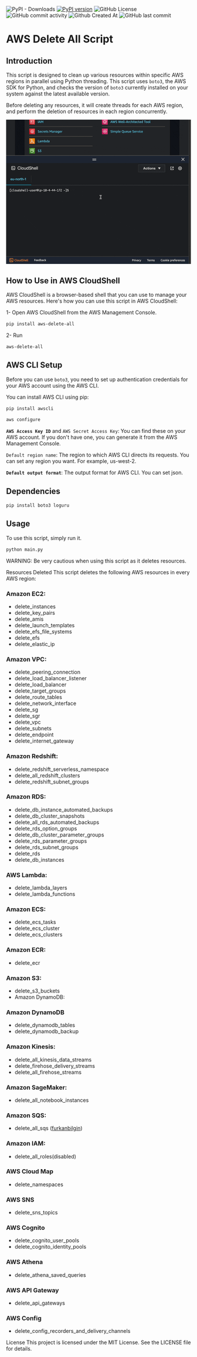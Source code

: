 ![PyPI - Downloads](https://img.shields.io/pypi/dw/aws-delete-all)
[![PyPI version](https://img.shields.io/pypi/v/aws-delete-all)](https://pypi.org/project/aws-delete-all/)
![GitHub License](https://img.shields.io/github/license/sinanartun/aws_delete_all)
![GitHub commit activity](https://img.shields.io/github/commit-activity/m/sinanartun/aws_delete_all)
![Github Created At](https://img.shields.io/github/created-at/sinanartun/aws_delete_all)
![GitHub last commit](https://img.shields.io/github/last-commit/sinanartun/aws_delete_all)




# AWS Delete All  Script

## Introduction
This script is designed to clean up various resources within specific AWS regions in parallel using Python threading. This script uses `boto3`, the AWS SDK for Python, and checks the version of `boto3` currently installed on your system against the latest available version.

Before deleting any resources, it will create threads for each AWS region, and perform the deletion of resources in each region concurrently.

![Demo GIF](https://github.com/sinanartun/aws_delete_all/blob/main/images/demo.gif)

## How to Use in AWS CloudShell
AWS CloudShell is a browser-based shell that you can use to manage your AWS resources. Here's how you can use this script in AWS CloudShell:

1- Open AWS CloudShell from the AWS Management Console.
```bash
pip install aws-delete-all
```
2- Run
```bash
aws-delete-all
```

## AWS CLI Setup
Before you can use `boto3`, you need to set up authentication credentials for your AWS account using the AWS CLI. 

You can install AWS CLI using pip:

```bash
pip install awscli
```
```bash
aws configure
```

**`AWS Access Key ID`** and `AWS Secret Access Key`: You can find these on your AWS account. If you don't have one, you can generate it from the AWS Management Console.

`Default region name`: The region to which AWS CLI directs its requests. You can set any region you want. For example, us-west-2.

**`Default output format`**: The output format for AWS CLI. You can set json.


## Dependencies
```bash
pip install boto3 loguru
```



## Usage
To use this script, simply run it.

```bash
python main.py
```




WARNING: Be very cautious when using this script as it deletes resources.


Resources Deleted
This script deletes the following AWS resources in every AWS region:





### **Amazon EC2**:
- delete_instances
- delete_key_pairs
- delete_amis
- delete_launch_templates
- delete_efs_file_systems
- delete_efs
- delete_elastic_ip

### **Amazon VPC**:

- delete_peering_connection
- delete_load_balancer_listener
- delete_load_balancer
- delete_target_groups
- delete_route_tables
- delete_network_interface
- delete_sg
- delete_sgr
- delete_vpc
- delete_subnets
- delete_endpoint
- delete_internet_gateway

### **Amazon Redshift**:

- delete_redshift_serverless_namespace
- delete_all_redshift_clusters
- delete_redshift_subnet_groups


### **Amazon RDS**:

- delete_db_instance_automated_backups
- delete_db_cluster_snapshots
- delete_all_rds_automated_backups
- delete_rds_option_groups
- delete_db_cluster_parameter_groups
- delete_rds_parameter_groups
- delete_rds_subnet_groups
- delete_rds
- delete_db_instances

### **AWS Lambda**:

- delete_lambda_layers
- delete_lambda_functions

### **Amazon ECS**:

- delete_ecs_tasks
- delete_ecs_cluster
- delete_ecs_clusters

### **Amazon ECR**:

- delete_ecr

### **Amazon S3**:

- delete_s3_buckets
- Amazon DynamoDB:

### **Amazon DynamoDB**

- delete_dynamodb_tables
- delete_dynamodb_backup

### **Amazon Kinesis**:

- delete_all_kinesis_data_streams
- delete_firehose_delivery_streams
- delete_all_firehose_streams


### **Amazon SageMaker**:

- delete_all_notebook_instances


### **Amazon SQS**:

- delete_all_sqs ([furkanbilgin](https://github.com/furkanbilgin))

### **Amazon IAM**:

- delete_all_roles(disabled)

### **AWS Cloud Map** 
- delete_namespaces

### **AWS SNS** 
- delete_sns_topics

### **AWS Cognito** 
- delete_cognito_user_pools
- delete_cognito_identity_pools

### **AWS Athena** 
- delete_athena_saved_queries

### **AWS API Gateway** 
- delete_api_gateways

### **AWS Config** 
- delete_config_recorders_and_delivery_channels

License
This project is licensed under the MIT License. See the LICENSE file for details.